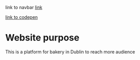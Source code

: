 link to navbar [link](https://www.mockplus.com/blog/post/bootstrap-navbar-template)

[link to codepen](https://codepen.io/albizan/pen/mMWdWZ)


# Website purpose

This is a platform for bakery in Dublin to reach more audience